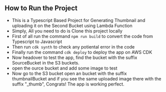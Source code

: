 ## How to Run the Project

- This is a Typescript Based Project for Generating Thumbnail and uploading it on the Second Bucket using Lambda Function
- Simply, All you need to do is Clone this project locally
- First of all run the command `npm run build` to convert the code from Typescript to Javascript
- Then run `cdk synth` to check any potiental error in the code
- Finally run the command `cdk deploy` to deploy the app on AWS CDK
- Now headover to test the app, find the bucket with the suffix SourceBucket in the S3 buckets. 
- open the ource bucket and add some image to test
- Now go to the S3 bucket open an bucket with the suffix thumbnailBucket and if you see the same uploaded image there with the suffix "_thumb", Congrats! The app is working perfect. 
